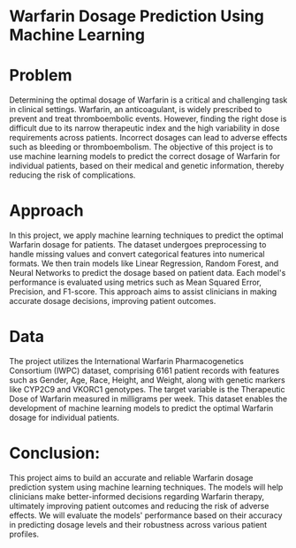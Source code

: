 # Warfarin Dosage Prediction Using Machine Learning

# Problem

Determining the optimal dosage of Warfarin is a critical and challenging task in clinical settings. Warfarin, an anticoagulant, is widely prescribed to prevent and treat thromboembolic events. However, finding the right dose is difficult due to its narrow therapeutic index and the high variability in dose requirements across patients. Incorrect dosages can lead to adverse effects such as bleeding or thromboembolism. The objective of this project is to use machine learning models to predict the correct dosage of Warfarin for individual patients, based on their medical and genetic information, thereby reducing the risk of complications.<br />

# Approach

In this project, we apply machine learning techniques to predict the optimal Warfarin dosage for patients. The dataset undergoes preprocessing to handle missing values and convert categorical features into numerical formats. We then train models like Linear Regression, Random Forest, and Neural Networks to predict the dosage based on patient data. Each model's performance is evaluated using metrics such as Mean Squared Error, Precision, and F1-score. This approach aims to assist clinicians in making accurate dosage decisions, improving patient outcomes.<br />

# Data

The project utilizes the International Warfarin Pharmacogenetics Consortium (IWPC) dataset, comprising 6161 patient records with features such as Gender, Age, Race, Height, and Weight, along with genetic markers like CYP2C9 and VKORC1 genotypes. The target variable is the Therapeutic Dose of Warfarin measured in milligrams per week. This dataset enables the development of machine learning models to predict the optimal Warfarin dosage for individual patients.<br />

# Conclusion:
This project aims to build an accurate and reliable Warfarin dosage prediction system using machine learning techniques. The models will help clinicians make better-informed decisions regarding Warfarin therapy, ultimately improving patient outcomes and reducing the risk of adverse effects. We will evaluate the models' performance based on their accuracy in predicting dosage levels and their robustness across various patient profiles.

